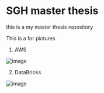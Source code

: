 # SGH master thesis

this is a my master thesis repository

This is a for pictures

1. AWS

![image](https://user-images.githubusercontent.com/49408127/185786420-1bae8490-a342-4f25-829e-d3ebdf5f33a3.png)


2. DataBricks

![image](https://user-images.githubusercontent.com/49408127/185786433-8599e56c-f2cd-4451-b448-b5d8d1ee191f.png)

